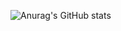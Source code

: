 ![Anurag's GitHub stats](https://github-readme-stats.vercel.app/api?username=S3N4T0R-0X0&show_icons=true&theme=radical)
